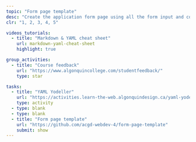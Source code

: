 ```yaml
---
topic: "Form page template"
desc: "Create the application form page using all the form input and common page patterns."
clr: "1, 2, 3, 4, 5"

videos_tutorials:
  - title: "Markdown & YAML cheat sheet"
    url: markdown-yaml-cheat-sheet
    highlight: true

group_activities:
  - title: "Course feedback"
    url: "https://www.algonquincollege.com/studentfeedback/"
    type: star

tasks:
  - title: "YAML Yodeller"
    url: "https://activities.learn-the-web.algonquindesign.ca/yaml-yodeller/"
    type: activity
  - type: blank
  - type: blank
  - title: "Form page template"
    url: "https://github.com/acgd-webdev-4/form-page-template"
    submit: show
---
```

